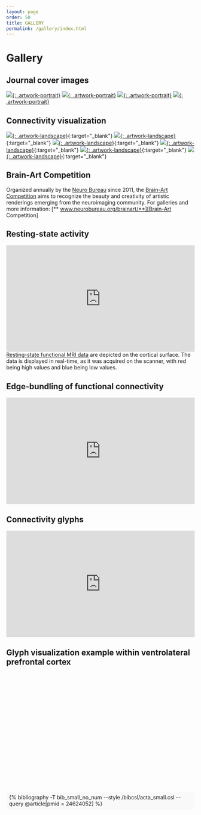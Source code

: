 ```yaml
---
layout: page
order: 50
title: GALLERY
permalink: /gallery/index.html
---
```


# Gallery

## Journal cover images
[![]({{site.baseurl}}/images/Cover_JNeuro2013.jpg){: .artwork-portrait}](http://www.jneurosci.org/content/33/42)
[![]({{site.baseurl}}/images/Cover_NatMethods2013.png){: .artwork-portrait}](https://www.nature.com/nmeth/volumes/10/issues/6)
[![]({{site.baseurl}}/images/Cover_NI2013.gif){: .artwork-portrait}](https://www.sciencedirect.com/journal/neuroimage/vol/80/suppl/C)
[![]({{site.baseurl}}/images/Cover_PNAS2016.jpg){: .artwork-portrait}](http://www.pnas.org/content/113/44)

## Connectivity visualization
[![]({{site.baseurl}}/thumbnails/image1.jpg){: .artwork-landscape}]({{site.baseurl}}/images/image1.png){:target="\_blank"}
[![]({{site.baseurl}}/thumbnails/image2.png){: .artwork-landscape}]({{site.baseurl}}/images/image2.png){:target="\_blank"}
[![]({{site.baseurl}}/images/image3.png){: .artwork-landscape}]({{site.baseurl}}/images/image3.png){:target="\_blank"}
[![]({{site.baseurl}}/images/image4.png){: .artwork-landscape}]({{site.baseurl}}/images/image4.png){:target="\_blank"}
[![]({{site.baseurl}}/thumbnails/zones_01.jpg){: .artwork-landscape}]({{site.baseurl}}/images/zones_01.png){:target="\_blank"}
[![]({{site.baseurl}}/thumbnails/macaque_human_pmc.png){: .artwork-landscape}]({{site.baseurl}}/images/macaque_human_pmc.tif){:target="\_blank"}

## Brain-Art Competition
Organized annually by the [Neuro Bureau] since 2011, the [Brain-Art Competition] aims to recognize the beauty and creativity of artistic renderings emerging from the neuroimaging community. For galleries and more information: [**<i class="fa fa-external-link"></i> www.neurobureau.org/brainart/**][Brain-Art Competition]  

[Neuro Bureau]: http://www.neurobureau.org
[Brain-Art Competition]: http://neurobureau.org/brainart/

## Resting-state activity
<div style="padding:56.25% 0 0 0;position:relative;">
<iframe src="https://player.vimeo.com/video/90008409?portrait=0" style="position:absolute;top:0;left:0;width:100%;height:100%;" frameborder="0" webkitallowfullscreen mozallowfullscreen allowfullscreen></iframe></div><script src="https://player.vimeo.com/api/player.js"></script>
<a href="https://vimeo.com/90008409" target="\_blank">Resting-state functional MRI data</a> are depicted on the cortical surface. The data is displayed in real-time, as it was acquired on the scanner, with red being high values and blue being low values.

## Edge-bundling of functional connectivity
<div style="padding:56.25% 0 0 0;position:relative;"><iframe src="https://www.youtube.com/embed/AeXc-uNynDk" style="position:absolute;top:0;left:0;width:100%;height:100%;" frameborder="0" allow="encrypted-media" allowfullscreen></iframe></div>

## Connectivity glyphs
<div style="padding:56.25% 0 0 0;position:relative;"><iframe src="https://www.youtube.com/embed/ol2RMqrTBvg" style="position:absolute;top:0;left:0;width:100%;height:100%;" frameborder="0" allow="encrypted-media" allowfullscreen></iframe></div>

## Glyph visualization example within ventrolateral prefrontal cortex
<div style="padding:62.55% 0 0 0;position:relative;"><script src="zoom_broca.js" type="text/javascript"></script></div>  
<div style="background-color: #f9f9f9; padding: +1.5%; margin -1.5%; border-radius: 10px 10px 10px 10px;">{% bibliography -T bib_small_no_num --style /bibcsl/acta_small.csl --query @article[pmid = 24624052] %}</div>  
